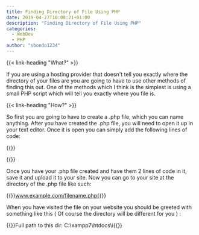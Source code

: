 ```yaml
---
title: Finding Directory of File Using PHP
date: 2019-04-27T10:08:21+01:00
description: "Finding Directory of File Using PHP"
categories:
  - WebDev
  - PHP
author: "sbondo1234"
---
```


{{< link-heading "What?" >}}

If you are using a hosting provider that doesn't tell you exactly where the directory of your files are you are going to have to use other methods of finding this out. One of the methods which I think is the simplest is using a small PHP script which will tell you exactly where you file is.

{{< link-heading "How?" >}}

So first you are going to have to create a .php file, which you can name anything. After you have created the .php file, you will need to open it up in your text editor. Once it is open you can simply add the following lines of code:

{{<highlight PHP>}}
<?php $dir = dirname(__FILE__);
echo "
Full path to this dir: " . $dir . "
"; ?>
{{</highlight>}}

Once you have your .php file created and have them 2 lines of code in it, save it and upload it to your site. Now you can go to your site at the directory of the .php file like such:

{{<highlight PHP>}}www.example.com/filename.php{{</highlight>}}

When you have visited the file on your website you should be greeted with something like this ( Of course the directory will be different for you ) :

{{<highlight PHP>}}Full path to this dir: C:\xampp7\htdocs\i{{</highlight>}}
